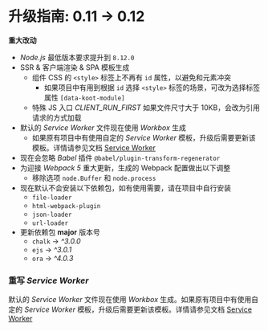 # 升级指南: 0.11 -> 0.12

**重大改动**

-   _Node.js_ 最低版本要求提升到 `8.12.0`
-   SSR & 客户端渲染 & SPA 模板生成
    -   组件 CSS 的 `<style>` 标签上不再有 `id` 属性，以避免和元素冲突
        -   如果项目中有用到根据 `id` 选择 `<style>` 标签的场景，可改为选择标签属性 `[data-koot-module]`
    -   特殊 JS 入口 _CLIENT_RUN_FIRST_ 如果文件尺寸大于 10KB，会改为引用请求的方式加载
-   默认的 _Service Worker_ 文件现在使用 _Workbox_ 生成
    -   如果原有项目中有使用自定的 _Service Worker_ 模板，升级后需要更新该模板。详情请参见文档 [Service Worker](https://koot.js.org/#/pwa)
-   现在会忽略 _Babel_ 插件 `@babel/plugin-transform-regenerator`
-   为迎接 _Webpack 5_ 重大更新，生成的 Webpack 配置做出以下调整
    -   移除选项 `node.Buffer` 和 `node.process`
-   现在默认不会安装以下依赖包，如有使用需要，请在项目中自行安装
    -   `file-loader`
    -   `html-webpack-plugin`
    -   `json-loader`
    -   `url-loader`
-   更新依赖包 **major** 版本号
    -   `chalk` -> _^3.0.0_
    -   `ejs` -> _^3.0.1_
    -   `ora` -> _^4.0.3_

### 重写 _Service Worker_

默认的 _Service Worker_ 文件现在使用 _Workbox_ 生成。如果原有项目中有使用自定的 _Service Worker_ 模板，升级后需要更新该模板。详情请参见文档 [Service Worker](https://koot.js.org/#/pwa)
